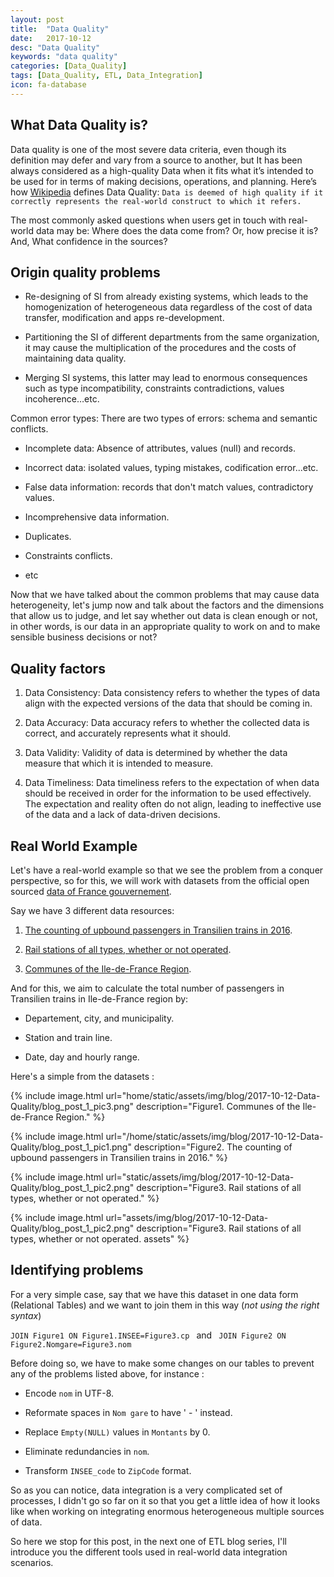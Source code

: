 ```yaml
---
layout: post
title:  "Data Quality"
date:   2017-10-12
desc: "Data Quality"
keywords: "data quality"
categories: [Data_Quality]
tags: [Data_Quality, ETL, Data_Integration]
icon: fa-database
---
```


## What Data Quality is?
Data quality is one of the most severe data criteria, even though its definition may defer and vary from a source to another, but It has been always considered as a high-quality Data when it fits what it’s intended to be used for in terms of making decisions, operations, and planning.
Here’s how [Wikipedia](https://en.wikipedia.org/wiki/Data_quality "Wikipedia") defines Data Quality:
```Data is deemed of high quality if it correctly represents the real-world construct to which it refers.```

The most commonly asked questions when users get in touch with real-world data may be: Where does the data come from? Or, how precise it is? And, What confidence in the sources?

## Origin quality problems
-	Re-designing of SI from already existing systems, which leads to the homogenization of heterogeneous data regardless of the cost of data transfer, modification and apps re-development.

-	Partitioning the SI of different departments from the same organization, it may cause the multiplication of the procedures and the costs of maintaining data quality.

-	Merging SI systems, this latter may lead to enormous consequences such as type incompatibility, constraints contradictions, values incoherence…etc.

Common error types:
There are two types of errors: schema and semantic conflicts.

-	Incomplete data: Absence of attributes, values (null) and records.

-	Incorrect data: isolated values, typing mistakes, codification error...etc.

-	False data information: records that don't match values, contradictory values.

-	Incomprehensive data information.

-	Duplicates.

-	Constraints conflicts.

- etc

Now that we have talked about the common problems that may cause data heterogeneity, let's jump now and talk about the factors and the dimensions that allow us to judge, and let say whether out data is clean enough or not, in other words, is our data in an appropriate quality to work on and to make sensible business decisions or not?

## Quality factors
1. Data Consistency: Data consistency refers to whether the types of data align with the expected versions of the data that should be coming in.

2. Data Accuracy: Data accuracy refers to whether the collected data is correct, and accurately represents what it should.

3. Data Validity: Validity of data is determined by whether the data measure that which it is intended to measure.

4. Data Timeliness: Data timeliness refers to the expectation of when data should be received in order for the information to be used effectively. The expectation and reality often do not align, leading to ineffective use of the data and a lack of data-driven decisions.

## Real World Example

Let's have a real-world example so that we see the problem from a conquer perspective, so for this, we will work with datasets from the official open sourced [data of France gouvernement](https://www.data.gouv.fr/fr/datasets/ "data.gouv.fr").

Say we have 3 different data resources:
1. [The counting of upbound passengers in Transilien trains in 2016](https://www.data.gouv.fr/fr/datasets/comptage-des-voyageurs-montants-dans-les-trains-transilien-1/).

2. [Rail stations of all types, whether or not operated](https://www.data.gouv.fr/fr/datasets/gares-ferroviaires-de-tous-types-exploitees-ou-non-idf/).

3. [Communes of the Ile-de-France Region](https://www.data.gouv.fr/fr/datasets/les-communes/).

And for this, we aim to calculate the total number of passengers in Transilien trains in Ile-de-France region by:
- Departement, city, and municipality.

- Station and train line.

- Date, day and hourly range.

Here's a simple from the datasets :

{% include image.html url="home/static/assets/img/blog/2017-10-12-Data-Quality/blog_post_1_pic3.png" description="Figure1. Communes of the Ile-de-France Region." %}

{% include image.html url="/home/static/assets/img/blog/2017-10-12-Data-Quality/blog_post_1_pic1.png" description="Figure2. The counting of upbound passengers in Transilien trains in 2016." %}

{% include image.html url="static/assets/img/blog/2017-10-12-Data-Quality/blog_post_1_pic2.png" description="Figure3. Rail stations of all types, whether or not operated." %}

{% include image.html url="assets/img/blog/2017-10-12-Data-Quality/blog_post_1_pic2.png" description="Figure3. Rail stations of all types, whether or not operated. assets" %}

## Identifying problems
For a very simple case, say that we have this dataset in one data form (Relational Tables) and we want to join them in this way (*not using the right syntax*)

```JOIN Figure1 ON Figure1.INSEE=Figure3.cp ``` and ``` JOIN Figure2 ON Figure2.Nomgare=Figure3.nom```

Before doing so, we have to make some changes on our tables to prevent any of the problems listed above, for instance :

- Encode `nom` in UTF-8.

- Reformate spaces in `Nom gare` to have ' - ' instead.

- Replace `Empty(NULL)` values in `Montants` by 0.

- Eliminate redundancies in `nom`.

- Transform `INSEE_code` to `ZipCode` format.

So as you can notice, data integration is a very complicated set of processes, I didn't go so far on it so that you get a little idea of how it looks like when working on integrating enormous heterogeneous multiple sources of data.

So here we stop for this post, in the next one of ETL blog series, I'll introduce you the different tools used in real-world data integration scenarios.
